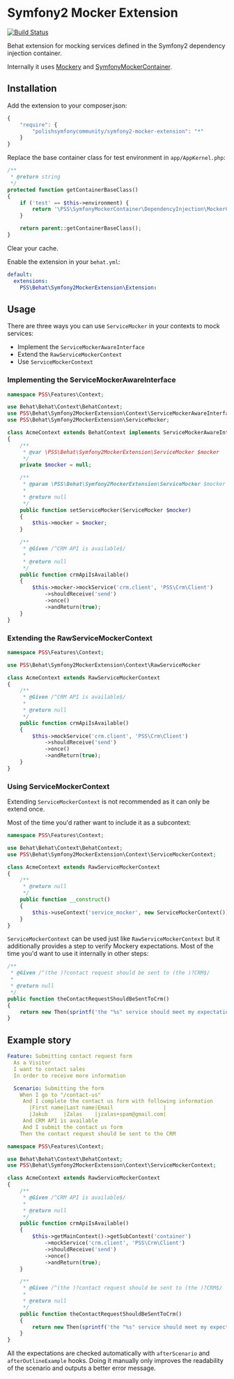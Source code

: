 ﻿Symfony2 Mocker Extension
=========================

[![Build Status](https://secure.travis-ci.org/PolishSymfonyCommunity/Symfony2MockerExtension.png?branch=master)](http://travis-ci.org/PolishSymfonyCommunity/Symfony2MockerExtension)

Behat extension for mocking services defined in the Symfony2 dependency
injection container.

Internally it uses [Mockery](https://github.com/padraic/mockery) and [SymfonyMockerContainer](https://github.com/PolishSymfonyCommunity/SymfonyMockerContainer).

Installation
------------

Add the extension to your composer.json:

```js
{
    "require": {
        "polishsymfonycommunity/symfony2-mocker-extension": "*"
    }
}
```

Replace the base container class for test environment in `app/AppKernel.php`:

```php
/**
 * @return string
 */
protected function getContainerBaseClass()
{
    if ('test' == $this->environment) {
        return '\PSS\SymfonyMockerContainer\DependencyInjection\MockerContainer';
    }

    return parent::getContainerBaseClass();
}
```

Clear your cache.

Enable the extension in your `behat.yml`:

```yaml
default:
  extensions:
    PSS\Behat\Symfony2MockerExtension\Extension:
```

Usage
-----

There are three ways you can use `ServiceMocker` in your contexts to mock
services:
* Implement the `ServiceMockerAwareInterface`
* Extend the `RawServiceMockerContext`
* Use `ServiceMockerContext`

### Implementing the ServiceMockerAwareInterface ###

```php
namespace PSS\Features\Context;

use Behat\Behat\Context\BehatContext;
use PSS\Behat\Symfony2MockerExtension\Context\ServiceMockerAwareInterface;
use PSS\Behat\Symfony2MockerExtension\ServiceMocker;

class AcmeContext extends BehatContext implements ServiceMockerAwareInterface
{
    /**
     * @var \PSS\Behat\Symfony2MockerExtension\ServiceMocker $mocker
     */
    private $mocker = null;

    /**
     * @param \PSS\Behat\Symfony2MockerExtension\ServiceMocker $mocker
     *
     * @return null
     */
    public function setServiceMocker(ServiceMocker $mocker)
    {
        $this->mocker = $mocker;
    }

    /**
     * @Given /^CRM API is available$/
     *
     * @return null
     */
    public function crmApiIsAvailable()
    {
        $this->mocker->mockService('crm.client', 'PSS\Crm\Client')
            ->shouldReceive('send')
            ->once()
            ->andReturn(true);
    }
}
```

### Extending the RawServiceMockerContext ###

```php
namespace PSS\Features\Context;

use PSS\Behat\Symfony2MockerExtension\Context\RawServiceMocker

class AcmeContext extends RawServiceMockerContext
{
    /**
     * @Given /^CRM API is available$/
     *
     * @return null
     */
    public function crmApiIsAvailable()
    {
        $this->mockService('crm.client', 'PSS\Crm\Client')
            ->shouldReceive('send')
            ->once()
            ->andReturn(true);
    }
}
```

### Using ServiceMockerContext ###

Extending `ServiceMockerContext` is not recommended as it can only be extend once.

Most of the time you'd rather want to include it as a subcontext:

```php
namespace PSS\Features\Context;

use Behat\Behat\Context\BehatContext;
use PSS\Behat\Symfony2MockerExtension\Context\ServiceMockerContext;

class AcmeContext extends RawServiceMockerContext
{
    /**
     * @return null
     */
    public function __construct()
    {
        $this->useContext('service_mocker', new ServiceMockerContext());
    }
}
```

`ServiceMockerContext` can be used just like `RawServiceMockerContext` but it additionally 
provides a step to verify Mockery expectations. Most of the time you'd want to
use it internally in other steps:

```php
/**
 * @Given /^(the )?contact request should be sent to (the )?CRM$/
 *
 * @return null
 */
public function theContactRequestShouldBeSentToCrm()
{
    return new Then(sprintf('the "%s" service should meet my expectations', 'crm.client'));
}
```

Example story
-------------

```yaml
Feature: Submitting contact request form
  As a Visitor
  I want to contact sales
  In order to receive more information

  Scenario: Submitting the form
    When I go to "/contact-us"
     And I complete the contact us form with following information
       |First name|Last name|Email                |
       |Jakub     |Zalas    |jzalas+spam@gmail.com|
     And CRM API is available
     And I submit the contact us form
    Then the contact request should be sent to the CRM
```

```php
namespace PSS\Features\Context;

use Behat\Behat\Context\BehatContext;
use PSS\Behat\Symfony2MockerExtension\Context\ServiceMockerContext;

class AcmeContext extends RawServiceMockerContext
{
    /**
     * @Given /^CRM API is available$/
     *
     * @return null
     */
    public function crmApiIsAvailable()
    {
        $this->getMainContext()->getSubContext('container')
            ->mockService('crm.client', 'PSS\Crm\Client')
            ->shouldReceive('send')
            ->once()
            ->andReturn(true);
    }

    /**
     * @Given /^(the )?contact request should be sent to (the )?CRM$/
     *
     * @return null
     */
    public function theContactRequestShouldBeSentToCrm()
    {
        return new Then(sprintf('the "%s" service should meet my expectations', 'crm.client'));
    }
}
```

All the expectations are checked automatically with `afterScenario` and
`afterOutlineExample` hooks. Doing it manually only improves the readability
of the scenario and outputs a better error message.

